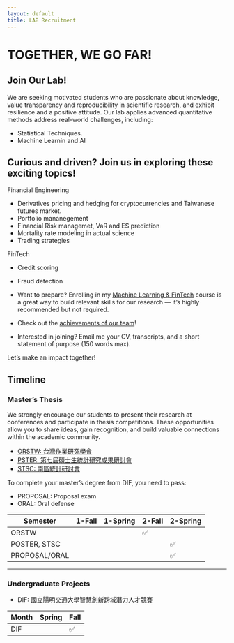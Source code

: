 ```yaml
---
layout: default
title: LAB Recruitment
---
```



# TOGETHER, WE GO FAR!

## Join Our Lab!

We are seeking motivated students who are passionate about knowledge, value transparency and reproducibility in scientific research, and exhibit resilience and a positive attitude. Our lab applies advanced quantitative methods address real-world challenges, including:
- Statistical Techniques.
- Machine Learnin and AI
  
## Curious and driven? Join us in exploring these exciting topics! 

Financial Engineering
- Derivatives pricing and hedging for cryptocurrencies and Taiwanese futures market.
- Portfolio mananegement
- Financial Risk managemet, VaR and ES prediction
- Mortality rate modeling in actual science
- Trading strategies
  
FinTech
- Credit scoring
- Fraud detection


- Want to prepare? Enrolling in my [Machine Learning & FinTech](https://github.com/HWTeng-Teaching/202409-ML-FinTech) course is a great way to build relevant skills for our research — it’s highly recommended but not required.  
- Check out the [achievements of our team](https://venteng.github.io/LAB_Recruitment/Students.html)!  
- Interested in joining? Email me your CV, transcripts, and a short statement of purpose (150 words max).  

Let’s make an impact together!

<!-- - Provide me your information through [Google Forms](https://forms.gle/UQSsDkt4Csvg9UU59). --->

## Timeline

### Master’s Thesis

We strongly encourage our students to present their research at conferences and participate in thesis competitions. These opportunities allow you to share ideas, gain recognition, and build valuable connections within the academic community.

- [ORSTW: 台灣作業研究學會](http://www.orstw.org.tw)  
- [PSTER: 第七屆碩士生統計研究成果研討會](https://sites.google.com/view/2025master-post-at-fcustat/首頁?fbclid=IwY2xjawJhfPBleHRuA2FlbQIxMAABHplKwpbn7TLFnsP4msYoYKVdqS8cdg3-GxpbhRGp15sfryk_dIJwikitJW8a_aem_EOUhn4KBgkIopsTph7qxgw)
- [STSC: 南區統計研討會](https://www-math.nsysu.edu.tw/conference/stsc33/)
  
To complete your master’s degree from DIF, you need to pass:
- PROPOSAL: Proposal exam  
- ORAL: Oral defense  

| Semester      | 1-Fall  | 1-Spring  | 2-Fall  | 2-Spring  |
|------------|----|----|----|----|
| ORSTW  |    |  | ✅ |  |
| POSTER, STSC    |    |    |    |  ✅  |  
| PROPOSAL/ORAL |    |    |    |  ✅  |  
---

### Undergraduate Projects

- DIF: 國立陽明交通大學智慧創新跨域潛力人才競賽  

| Month      | Spring  | Fall  |
|------------|----|----|
| DIF    |    |  ✅  | 




